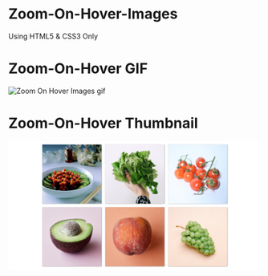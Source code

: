# Zoom-On-Hover-Images
Using HTML5 &amp; CSS3 Only

# Zoom-On-Hover GIF
![Zoom On Hover Images gif](Zoom%20On%20Hover%20Image.gif)

# Zoom-On-Hover Thumbnail
![Zoom On Hover Images thumbnail](Zoom%20On%20Hover%20Images%20thumbnail.png)
